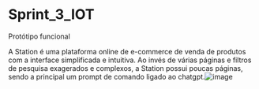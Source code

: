 # Sprint_3_IOT
Protótipo funcional

A Station é uma plataforma online de e-commerce de venda de  produtos com a interface simplificada e intuitiva. Ao invés de  várias páginas e filtros de pesquisa exagerados e complexos, a  Station possui poucas páginas, sendo a principal um prompt de  comando ligado ao chatgpt.![image](https://github.com/RenanCalejon/Sprint_3_IOT/assets/101199913/ed91b7b8-68a5-4d4f-a3e2-e289d31bd182)

